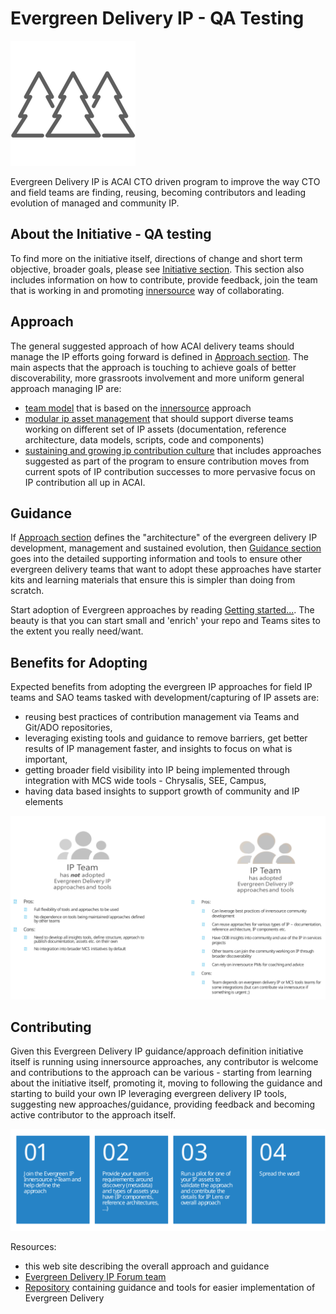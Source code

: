 # Evergreen Delivery IP - QA Testing

![Evergreen Delivery IP Logo](media/evergreen-delivery-ip-logo-small.png)

Evergreen Delivery IP is ACAI CTO driven program to improve the way CTO and field teams are finding, reusing, becoming contributors and leading evolution of managed and community IP.

## About the Initiative - QA testing

To find more on the initiative itself, directions of change and short term objective, broader goals, please see [Initiative section](initiative/index.md). This section also includes information on how to contribute, provide feedback, join the team that is working in and promoting [innersource](https://innersourcecommons.org/learn/learning-path/) way of collaborating.

## Approach

The general suggested approach of how ACAI delivery teams should manage the IP efforts going forward is defined in [Approach section](approach/index.md). The main aspects that the approach is touching to achieve goals of better discoverability, more grassroots involvement and more uniform general approach managing IP are:

- [team model](approach/team-model.md) that is based on the [innersource](resources/innersource.md) approach
- [modular ip asset management](approach/diverse-delivery-ip.md) that should support diverse teams working on different set of IP assets (documentation, reference architecture, data models, scripts, code and components)
- [sustaining and growing ip contribution culture](approach/contribution-culture/contribution-culture.md) that includes approaches suggested as part of the program to ensure contribution moves from current spots of IP contribution successes to more pervasive focus on IP contribution all up in ACAI.

## Guidance

If [Approach section](approach/index.md) defines the "architecture" of the evergreen delivery IP development, management and sustained evolution, then [Guidance section](guidance/index.md) goes into the detailed supporting information and tools to ensure other evergreen delivery teams that want to adopt these approaches have starter kits and learning materials that ensure this is simpler than doing from scratch.

Start adoption of Evergreen approaches by reading [Getting started...](guidance/index.md). The beauty is that you can start small and 'enrich' your repo and Teams sites to the extent you really need/want.

## Benefits for Adopting

Expected benefits from adopting the evergreen IP approaches for field IP teams and SAO teams tasked with development/capturing of IP assets are:

- reusing best practices of contribution management via Teams and Git/ADO repositories,
- leveraging existing tools and guidance to remove barriers, get better results of IP management faster, and insights to focus on what is important,
- getting broader field visibility into IP being implemented through integration with MCS wide tools - Chrysalis, SEE, Campus,
- having data based insights to support growth of community and IP elements

![Evergreen Delivery Team Benefits](media/egip-team-benefits.svg)

## Contributing

Given this Evergreen Delivery IP guidance/approach definition initiative itself is running using innersource approaches, any contributor is welcome and contributions to the approach can be various - starting from learning about the initiative itself, promoting it, moving to following the guidance and starting to build your own IP leveraging evergreen delivery IP tools, suggesting new approaches/guidance, providing feedback and becoming active contributor to the approach itself.

![Evergreen Delivery Contribution Options](media/egip-contributing.svg)

Resources:

- this web site describing the overall approach and guidance
- [Evergreen Delivery IP Forum team](https://teams.microsoft.com/l/team/19%3a3d51464fa01345f6a79290ac257ead8c%40thread.tacv2/conversations?groupId=ef3294c6-f026-47a2-842e-1881f6f09272&tenantId=72f988bf-86f1-41af-91ab-2d7cd011db47)
- [Repository](https://dev.azure.com/evergreen-delivery-ip/docs) containing guidance and tools for easier implementation of Evergreen Delivery
